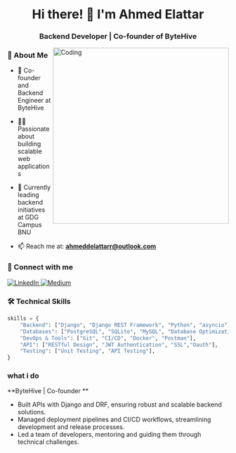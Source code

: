 <h1 align="center">Hi there! 👋 I'm Ahmed Elattar</h1>
<h3 align="center">Backend Developer | Co-founder of ByteHive</h3>

<img align="right" alt="Coding" width="400" src="https://media.giphy.com/media/JqmupuTVZYaQX5s094/giphy.gif?cid=ecf05e470ee75w7ojsei419duhuyr38y8rgi05zh2sv84luo&ep=v1_gifs_search&rid=giphy.gif&ct=g">

### 💫 About Me
- 🚀 Co-founder and Backend Engineer at ByteHive

- 👨‍💻 Passionate about building scalable web applications
- 🌱 Currently leading backend initiatives at GDG Campus BNU
- 📫 Reach me at: **ahmeddelattarr@outlook.com**
### 🤝 Connect with me
<p align="left">
  <a href="https://www.linkedin.com/in/ahmedelattar-tr/" target="_blank">
    <img src="https://img.shields.io/badge/LinkedIn-0077B5?style=for-the-badge&logo=linkedin&logoColor=white" alt="LinkedIn" />
  </a>
  <a href="https://medium.com/@mishtrtrrr" target="_blank">
    <img src="https://img.shields.io/badge/Medium-12100E?style=for-the-badge&logo=medium&logoColor=white" alt="Medium" />
  </a>
</p>

### 🛠️ Technical Skills

```python
skills = {
    "Backend": ["Django", "Django REST Framework", "Python", "asyncio"],
    "Databases": ["PostgreSQL", "SQLite", "MySQL", "Database Optimization"],
    "DevOps & Tools": ["Git", "CI/CD", "Docker", "Postman"],
    "API": ["RESTful Design", "JWT Authentication", "SSL","Oauth"],
    "Testing": ["Unit Testing", "API Testing"],
}
```



### what i do

**ByteHive | Co-founder **
  - Built APIs with Django and DRF, ensuring robust and scalable backend solutions.
  - Managed deployment pipelines and CI/CD workflows, streamlining development and release processes.
  - Led a team of developers, mentoring and guiding them through technical challenges. 





